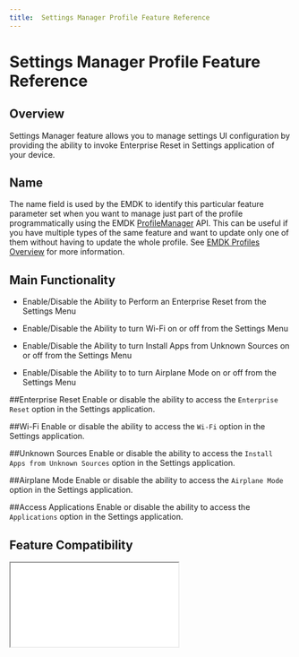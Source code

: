 ```yaml
---
title:  Settings Manager Profile Feature Reference
---
```

# Settings Manager Profile Feature Reference

## Overview

Settings Manager feature allows you to manage settings UI configuration by providing the ability to invoke Enterprise Reset in Settings application of your device.

## Name
The name field is used by the EMDK to identify this particular feature parameter set when you want to manage just part of the profile programmatically using the EMDK [ProfileManager](../api/ProfileManager) API. This can be useful if you have multiple types of the same feature and want to update only one of them without having to update the whole profile. See [EMDK Profiles Overview](../guide/profiles/usingwizard) for more information.

## Main Functionality

* Enable/Disable the Ability to Perform an Enterprise Reset from the Settings Menu

* Enable/Disable the Ability to turn Wi-Fi on or off from the Settings Menu

* Enable/Disable the Ability to turn Install Apps from Unknown Sources on or off from the Settings Menu

* Enable/Disable the Ability to to turn Airplane Mode on or off from the Settings Menu

##Enterprise Reset
Enable or disable the ability to access the `Enterprise Reset` option in the Settings application.

##Wi-Fi 
Enable or disable the ability to access the `Wi-Fi` option in the Settings application.

##Unknown Sources 
Enable or disable the ability to access the `Install Apps from Unknown Sources` option in the Settings application.

##Airplane Mode
Enable or disable the ability to access the `Airplane Mode` option in the Settings application.

##Access Applications
Enable or disable the ability to access the `Applications` option in the Settings application.

## Feature Compatibility
<iframe src="compare.html#mx=4.3&csp=SettingsMgr&os=All&embed=true"></iframe> 


